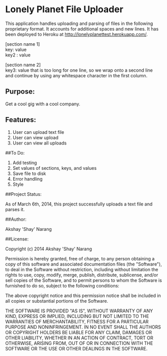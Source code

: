 # Lonely Planet File Uploader

This application handles uploading and parsing of files in the following proprietary format. It accounts for additional spaces and new lines. It has been deployed to Heroku at http://lonelyplanettest.herokuapp.com/.

[section name 1]</br>
key: value</br>
key2 : value</br>

[section name 2]</br>
key3: value that is too long for one line, so we wrap onto a second line</br>
and continue by using any whitespace character in the first column.

## Purpose:

Get a cool gig with a cool company.

## Features:
<ol>
<li> User can upload text file</li>
<li> User can view upload</li>
<li> User can view all uploads</li>
</ol>

##To Do:

<ol>
<li> Add testing</li>
<li> Set values of sections, keys, and values</li>
<li> Save file to disk</li>
<li> Error handling</li>
<li> Style</li>
</ol>

##Project Status:

As of March 6th, 2014, this project successfully uploads a text file and parses it.

##Author:

Akshay 'Shay' Narang

##License:

Copyright (c) 2014 Akshay 'Shay' Narang

Permission is hereby granted, free of charge, to any person obtaining a copy
of this software and associated documentation files (the "Software"), to deal
in the Software without restriction, including without limitation the rights
to use, copy, modify, merge, publish, distribute, sublicense, and/or sell
copies of the Software, and to permit persons to whom the Software is
furnished to do so, subject to the following conditions:

The above copyright notice and this permission notice shall be included in
all copies or substantial portions of the Software.

THE SOFTWARE IS PROVIDED "AS IS", WITHOUT WARRANTY OF ANY KIND, EXPRESS OR
IMPLIED, INCLUDING BUT NOT LIMITED TO THE WARRANTIES OF MERCHANTABILITY,
FITNESS FOR A PARTICULAR PURPOSE AND NONINFRINGEMENT. IN NO EVENT SHALL THE
AUTHORS OR COPYRIGHT HOLDERS BE LIABLE FOR ANY CLAIM, DAMAGES OR OTHER
LIABILITY, WHETHER IN AN ACTION OF CONTRACT, TORT OR OTHERWISE, ARISING FROM,
OUT OF OR IN CONNECTION WITH THE SOFTWARE OR THE USE OR OTHER DEALINGS IN
THE SOFTWARE.
